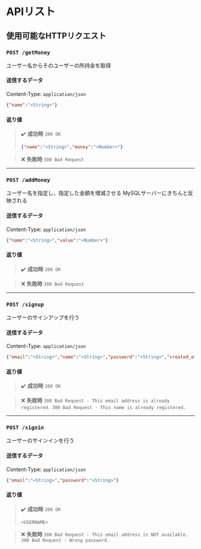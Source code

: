 # APIリスト

## 使用可能なHTTPリクエスト

### `POST /getMoney`
ユーザー名からそのユーザーの所持金を取得

#### 送信するデータ
Content-Type: `application/json`
```json
{"name":"<String>"}
```

#### 返り値
> :heavy_check_mark: **成功時**
> `200 OK`
> ```json
> {"name":"<String>","money":"<Number>"}
> ```

> :x: **失敗時**
> `300 Bad Request`

---

### `POST /addMoney`
ユーザー名を指定し、指定した金額を増減させる
MySQLサーバーにきちんと反映される

#### 送信するデータ
Content-Type: `application/json`
```json
{"name":"<String>","value":"<Number>"}
```

#### 返り値
> :heavy_check_mark: **成功時**
> `200 OK`

> :x: **失敗時**
> `300 Bad Request`

---

### `POST /signup`
ユーザーのサインアップを行う

#### 送信するデータ
Content-Type: `application/json`
```json
{"email":"<String>","name":"<String>","password":"<String>","created_at":"<Date/Formatted>"}
```

#### 返り値
> :heavy_check_mark: **成功時**
> `200 OK`

> :x: **失敗時**
> `300 Bad Request - This email address is already registered.`
> `300 Bad Request - This name is already registered.`

---

### `POST /signin`
ユーザーのサインインを行う

#### 送信するデータ
Content-Type: `application/json`
```json
{"email":"<String>","password":"<String>"}
```

#### 返り値
> :heavy_check_mark: **成功時**
> `200 OK`
> ```text
> <USERNAME>
> ```

> :x: **失敗時**
> `300 Bad Request - This email address is NOT available.`
> `300 Bad Request - Wrong password.`